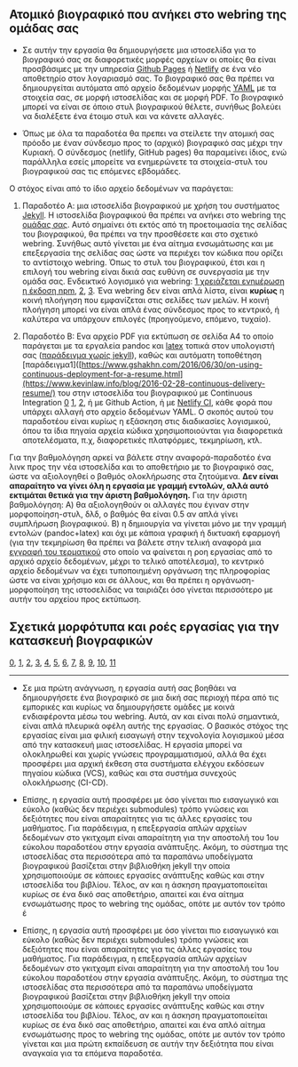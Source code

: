 ## Ατομικό βιογραφικό που ανήκει στο webring της ομάδας σας

* Σε αυτήν την εργασία θα δημιουργήσετε μια ιστοσελίδα για το βιογραφικό σας σε διαφορετικές μορφές αρχείων οι οποίες θα είναι προσβάσιμες με την υπηρεσία [Github Pages](https://pages.github.com/) ή [Netlify](https://www.netlify.com) σε ένα νέο αποθετηρίο στον λογαριασμό σας. Το βιογραφικό σας θα πρέπει να δημιουργείται αυτόματα από αρχείο δεδομένων μορφής [YAML](https://learnxinyminutes.com/docs/yaml/) με τα στοιχεία σας, σε μορφή ιστοσελίδας και σε μορφή PDF. Το βιογραφικό μπορεί να είναι σε όποιο στυλ βιογραφικού θέλετε, συνήθως βολεύει να διαλέξετε ένα έτοιμο στυλ και να κάνετε αλλαγές.

* Όπως με όλα τα παραδοτέα θα πρεπει να στείλετε την ατομική σας πρόοδο με έναν σύνδεσμο προς το (αρχικό) βιογραφικό σας μέχρι την Κυριακή. Ο σύνδεσμος (netlify, GitHub pages) θα παραμείνει ίδιος, ενώ παράλληλα εσείς μπορείτε να ενημερώνετε τα στοιχεία-στυλ του βιογραφικού σας τις επόμενες εβδομάδες.

Ο στόχος είναι από το ίδιο αρχείο δεδομένων να παράγεται: 

1. Παραδοτέο Α: μια ιστοσελίδα βιογραφικού με χρήση του συστήματος [Jekyll](https://jekyllrb.com/). Η ιστοσελίδα βιογραφικού θα πρέπει να ανήκει στο webring της [ομάδας σας](https://epidrome.github.io/teaching/team/). Αυτό σημαίνει ότι εκτός από τη προετοιμασία της σελίδας του βιογραφικού, θα πρέπει να την προσθέσετε και στο σχετικό webring. Συνήθως αυτό γίνεται με ένα αίτημα ενσωμάτωσης και με επεξεργασία της σελίδας σας ώστε να περιέχει τον κώδικα που ορίζει το αντίστοιχο webring. Όπως το στυλ του βιογραφικού, έτσι και η επιλογή του webring είναι δικιά σας ευθύνη σε συνεργασία με την ομάδα σας. Ενδεικτικό λογισμικό για webring: [1 χρειάζεται ενημέρωση η έκδοση npm](https://github.com/maxboeck/webring), [2](https://github.com/XXIIVV/webring), [3](https://mincerafter42.github.io/tutorial/webring/).  Ένα webring δεν είναι απλά λίστα, είναι **κυρίως** η κοινή πλοήγηση που εμφανίζεται στις σελίδες των μελών. Η κοινή πλοήγηση μπορεί να είναι απλά ένας σύνδεσμος προς το κεντρικό, ή καλύτερα να υπάρχουν επιλογές (προηγούμενο, επόμενο, τυχαίο). 

2. Παραδοτέο Β: Ενα αρχείο PDF για εκτύπωση σε σελίδα Α4 το οποίο παράγεται με τα εργαλεία pandoc και [latex](https://www.latex-project.org/) τοπικά στον υπολογιστή σας ([παράδειγμα χωρίς jekyll](https://github.com/plain-plain-text/simple-cv)), καθώς και αυτόματη τοποθέτηση [παράδειγμα1]([https://www.gshakhn.com/2016/06/30/on-using-continuous-deployment-for-a-resume.html](https://www.kevinlaw.info/blog/2016-02-28-continuous-delivery-resume/) του στην ιστοσελίδα του βιογραφικού με Continuous Integration [0](https://circleci.com/) [1](https://github.com/PHPirates/travis-ci-latex-pdf), [2](https://github.com/prewriter/LaTeX-Travis-Pages), ή με Github Action, ή με [Netlify CI](https://www.netlify.com/products/build/), κάθε φορά που υπάρχει αλλαγή στο αρχείο δεδομένων YAML. Ο σκοπός αυτού του παραδοτέου είναι κυρίως η εξάσκηση στις διαδικασίες λογισμικού, όπου τα ίδια πηγαία αρχεία κώδικα χρησιμοποιούνται για διαφορετικά αποτελέσματα, π.χ, διαφορετικές πλατφόρμες, τεκμηρίωση, κτλ.

Για την βαθμολόγηση αρκεί να βάλετε στην αναφορά-παραδοτέο ένα λινκ προς την νέα ιστοσελίδα και το αποθετήριο με το βιογραφικό σας, ώστε να αξιολογηθεί ο βαθμός ολοκλήρωσης στα ζητούμενα. **Δεν είναι απαραίτητο να γίνει όλη η εργασία με γραμμή εντολών, αλλά αυτό εκτιμάται θετικά για την άριστη βαθμολόγηση.** Για την άριστη βαθμολόγηση:
Α) θα αξιολογηθούν οι αλλαγές που έγιναν στην μορφοποίηση-στυλ, δλδ, ο βαθμός θα είναι 0.5 αν απλά γίνει συμπλήρωση βιογραφικού.
Β) η δημιουργία να γίνεται μόνο με την γραμμή εντολών (pandoc+latex) και όχι με κάποια γραφική ή δικτυακή εφαρμογή (για την τεκμηρίωση θα πρέπει να βάλετε στην τελική αναφορά μια [εγγραφή του τερματικού](https://asciinema.org/) στο οποίο να φαίνεται η ροη εργασίας από το αρχικό αρχείο δεδομένων, μέχρι το τελικό αποτέλεσμα), το κεντρικό αρχείο δεδομένων να έχει τυποποιημένη οργάνωση της πληροφορίας ώστε να είναι χρήσιμο και σε άλλους, και θα πρέπει η οργάνωση-μορφοποίηση της ιστοσελίδας να ταιριάζει όσο γίνεται περισσότερο με αυτήν του αρχείου προς εκτύπωση.

## Σχετικά μορφότυπα και ροές εργασίας για την κατασκευή βιογραφικών

[0](https://github.com/mrzool/cv-boilerplate), [1](https://github.com/sharu725/online-cv), [2](https://github.com/sproogen/modern-resume-theme), [3](https://github.com/ellekasai/resumecards), [4](https://github.com/plain-plain-text/simple-cv), [5](https://github.com/jglovier/resume-template), [6](https://github.com/blmoore/md-cv), [7](https://github.com/elipapa/markdown-cv), [8](https://jsonresume.org/), [9](https://github.com/bamos/cv), [10](https://github.com/Stavrospanakakis/jekyll-cv), [11](https://github.com/hydecorp/hydejack)

---
* Σε μια πρώτη ανάγνωση, η εργασία αυτή σας βοηθάει να δημιουργήσετε ένα βιογραφικό σε μια δική σας περιοχή πέρα από τις εμπορικές και κυρίως να δημιουργήσετε ομάδες με κοινά ενδιαφέροντα μέσω του webring. Αυτά, αν και είναι πολύ σημαντικά, είναι απλά πλευρικά οφέλη αυτής της εργασίας. Ο βασικός στόχος της εργασίας είναι μια φιλική εισαγωγή στην τεχνολογία λογισμικού μέσα από την κατασκευή μιας ιστοσελίδας. Η εργασία μπορεί να ολοκληρωθεί και χωρίς γνώσεις προγραμματισμού, αλλά θα έχει προσφέρει μια αρχική έκθεση στα συστήματα ελέγχου εκδόσεων πηγαίου κώδικα (VCS), καθώς και στα συστήμα συνεχούς ολοκλήρωσης (CI-CD).

* Επίσης, η εργασία αυτή προσφέρει με όσο γίνεται πιο εισαγωγικό και εύκολο (καθώς δεν περιέχει submodules) τρόπο γνώσεις και δεξιότητες που είναι απαραίτητες για τις άλλες εργασίες του μαθήματος. Για παράδειγμα, η επεξεργασία απλών αρχείων δεδομένων στο γκιτχαμπ είναι απαραίτητη για την αποστολή του 1ου εύκολου παραδοτέου στην εργασία ανάπτυξης. Ακόμη, το σύστημα της ιστοσελίδας στα περισσότερα από τα παραπάνω υποδείγματα βιογραφικού βασίζεται στην βιβλιοθήκη jekyll την οποία χρησιμοποιούμε σε κάποιες εργασίες ανάπτυξης καθώς και στην ιστοσελίδα του βιβλίου. Τέλος, αν και η άσκηση πραγματοποιείται κυρίως σε ένα δικό σας αποθετήριο, απαιτεί και ένα αίτημα ενσωμάτωσης προς το webring της ομάδας, οπότε με αυτόν τον τρόπο έ

* Επίσης, η εργασία αυτή προσφέρει με όσο γίνεται πιο εισαγωγικό και εύκολο (καθώς δεν περιέχει submodules) τρόπο γνώσεις και δεξιότητες που είναι απαραίτητες για τις άλλες εργασίες του μαθήματος. Για παράδειγμα, η επεξεργασία απλών αρχείων δεδομένων στο γκιτχαμπ είναι απαραίτητη για την αποστολή του 1ου εύκολου παραδοτέου στην εργασία ανάπτυξης. Ακόμη, το σύστημα της ιστοσελίδας στα περισσότερα από τα παραπάνω υποδείγματα βιογραφικού βασίζεται στην βιβλιοθήκη jekyll την οποία χρησιμοποιούμε σε κάποιες εργασίες ανάπτυξης καθώς και στην ιστοσελίδα του βιβλίου. Τέλος, αν και η άσκηση πραγματοποιείται κυρίως σε ένα δικό σας αποθετήριο, απαιτεί και ένα απλό αίτημα ενσωμάτωσης προς το webring της ομάδας, οπότε με αυτόν τον τρόπο γίνεται και μια πρώτη εκπαίδευση σε αυτήν την δεξιότητα που είναι αναγκαία για τα επόμενα παραδοτέα.
